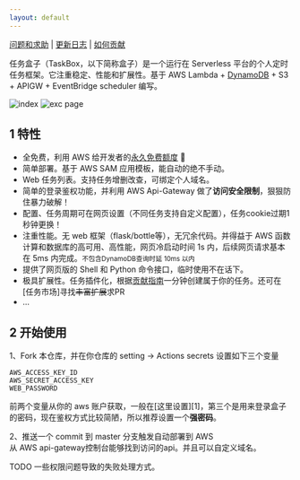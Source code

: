 ```yaml
---
layout: default
---
```


[问题和求助](./qa) | [更新日志](./release_note) | [如何贡献](./contribute) 

任务盒子（TaskBox，以下简称盒子）是一个运行在 Serverless 平台的个人定时任务框架。它注重稳定、性能和扩展性。基于 AWS Lambda + [DynamoDB][2] + S3 + APIGW + EventBridge scheduler 编写。

![index](/static/img/box_index.png)
![exc page](/static/img/box_exc.png)

## 1 特性

- 全免费，利用 AWS 给开发者的[永久免费额度](https://aws.amazon.com/cn/free/) 🎉
- 简单部署。基于 AWS SAM 应用模板，能自动的绝不手动。
- Web 任务列表。支持任务增删改查，可绑定个人域名。
- 简单的登录鉴权功能，并利用 AWS Api-Gateway 做了**访问安全限制**，狠狠防住暴力破解！
- 配置、任务周期可在网页设置（不同任务支持自定义配置），任务cookie过期1秒钟更换！
- 注重性能。无 web 框架（flask/bottle等），无冗余代码。并得益于 AWS 函数计算和数据库的高可用、高性能，网页冷启动时间 1s 内，后续网页请求基本在 5ms 内完成。<small>不包含DynamoDB查询时延 10ms 以内</small>
- 提供了网页版的 Shell 和 Python 命令接口，临时使用不在话下。
- 极具扩展性。任务插件化，根据[贡献指南](./contribute)一分钟创建属于你的任务。还可在[任务市场]寻找~~丰富扩展~~求PR
- ...

## 2 开始使用

1、Fork 本仓库，并在你仓库的 setting -> Actions secrets 设置如下三个变量
```
AWS_ACCESS_KEY_ID 
AWS_SECRET_ACCESS_KEY
WEB_PASSWORD
```
前两个变量从你的 aws 账户获取，一般在[这里设置][1]，第三个是用来登录盒子的密码，现在鉴权方式比较简陋，所以推荐设置一个**强密码**。

2、推送一个 commit 到 master 分支触发自动部署到 AWS  
从 AWS api-gateway控制台能够找到访问的api。并且可以自定义域名。

TODO 一些权限问题导致的失败处理方式。


[2]: https://docs.amazonaws.cn/amazondynamodb/latest/developerguide/Introduction.html 'DynamoDB介绍'

